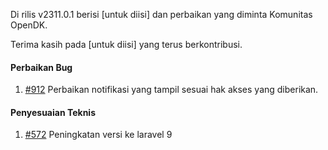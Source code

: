 Di rilis v2311.0.1 berisi  [untuk diisi] dan perbaikan yang diminta Komunitas OpenDK.

Terima kasih pada [untuk diisi] yang terus berkontribusi.


#### Perbaikan Bug
1. [#912](https://github.com/OpenSID/OpenDK/issues/912) Perbaikan notifikasi yang tampil sesuai hak akses yang diberikan.

#### Penyesuaian Teknis
1. [#572](https://github.com/OpenSID/OpenDK/issues/572) Peningkatan versi ke laravel 9
